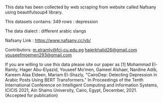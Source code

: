 This data has been collected by web scraping from website called Nafsany using beautifulsoup4 library.

This datasets contains:
349 rows : depression 

The data dialect : different arabic slangs 

Nafsany Link : https://www.nafsany.cc/vb/


Contributors:
m.elramly@fci-cu.edu.eg
hajerkhalid26@gmail.com
youseefmoemen293@gmail.com

If you are willing to use this data please site our paper as 
[1] Mohammad El-Ramly, Hager Abu-Elyazid, Youseef Mo’men, Gameel Alshaer, Nardine Adib, Kareem Alaa Eldeen, Mariam El-Shazly, "CairoDep: Detecting Depression in Arabic Posts Using BERT Transformers." In Proceedings of the Tenth International Conference on Intelligent Computing and Information Systems, ICICIS 2021, Ain Shams University, Cairo, Egypt, December, 2021. (Accepted for publication)

